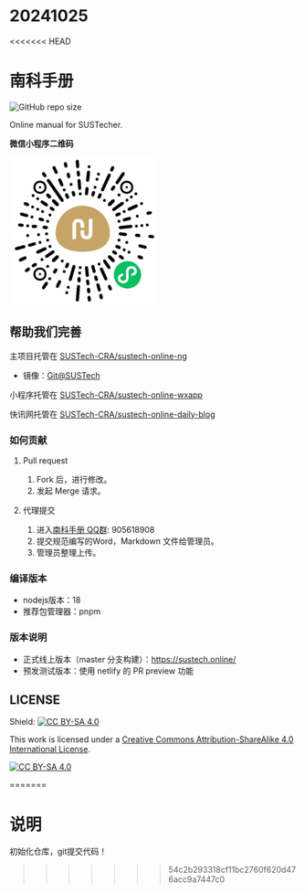 # 20241025

<<<<<<< HEAD

# 南科手册

![GitHub repo size](https://img.shields.io/github/repo-size/SUSTech-CRA/sustech-online-ng)

Online manual for SUSTecher.

**微信小程序二维码**

![qrcode](./docs/qr-code.jpg)

## 帮助我们完善

主项目托管在 [SUSTech-CRA/sustech-online-ng](https://github.com/SUSTech-CRA/sustech-online-ng)
* 镜像：[Git@SUSTech](https://mirrors.sustech.edu.cn/git/sustech-online/sustech-online-ng)

小程序托管在 [SUSTech-CRA/sustech-online-wxapp](https://github.com/SUSTech-CRA/sustech-online-wxapp)

快讯网托管在 [SUSTech-CRA/sustech-online-daily-blog](https://github.com/SUSTech-CRA/sustech-online-daily-blog)

### 如何贡献

1. Pull request
    1. Fork 后，进行修改。
    2. 发起 Merge 请求。

2. 代理提交
    1. 进入[南科手册 QQ群](https://jq.qq.com/?_wv=1027&k=5D8EgDF): 905618908
    2. 提交规范编写的Word，Markdown 文件给管理员。
    3. 管理员整理上传。

### 编译版本

* nodejs版本：18
* 推荐包管理器：pnpm

### 版本说明
* 正式线上版本（master 分支构建）：https://sustech.online/
* 预发测试版本：使用 netlify 的 PR preview 功能

## LICENSE

Shield: [![CC BY-SA 4.0][cc-by-sa-shield]][cc-by-sa]

This work is licensed under a [Creative Commons Attribution-ShareAlike 4.0
International License][cc-by-sa].

[![CC BY-SA 4.0][cc-by-sa-image]][cc-by-sa]

[cc-by-sa]: http://creativecommons.org/licenses/by-sa/4.0/
[cc-by-sa-image]: https://licensebuttons.net/l/by-sa/4.0/88x31.png
[cc-by-sa-shield]: https://img.shields.io/badge/License-CC%20BY--SA%204.0-lightgrey.svg
=======
# 说明

初始化仓库，git提交代码！
>>>>>>> 54c2b293318cf11bc2760f620d476acc9a7447c0
